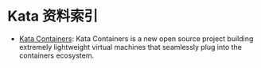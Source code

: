 # Kata 资料索引

- [Kata Containers](https://katacontainers.io/): Kata Containers is a new open source project building extremely lightweight virtual machines that seamlessly plug into the containers ecosystem.
